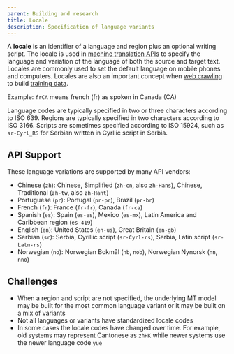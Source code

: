 ```yaml
---
parent: Building and research
title: Locale
description: Specification of language variants
---
```


A **locale** is an identifier of a language and region plus an optional writing script.
The locale is used in [machine translation APIs](/apis/apis.md) to specify the language and variation of the language of both the source and target text.
Locales are commonly used to set the default language on mobile phones and computers.
Locales are also an important concept when [web crawling](/customisation/crawling.md) to build [training data](/customisation/crawling.md).

Example: `frCA` means french (fr) as spoken in Canada (CA)

Language codes are typically specified in two or three characters according to ISO 639.
Regions are typically specified in two characters according to ISO 3166.
Scripts are sometimes specified according to ISO 15924, such as `sr-Cyrl_RS` for Serbian written in Cyrllic script in Serbia.

## API Support

These language variations are supported by many API vendors:

- Chinese (`zh`): Chinese, Simplified (`zh-cn`, also `zh-Hans`), Chinese, Traditional (`zh-tw`, also `zh-Hant`)
- Portuguese (`pr`): Portugal (`pr-pr`), Brazil (`pr-br`)
- French (`fr`): France (`fr-fr`), Canada (`fr-ca`)
- Spanish (`es`): Spain (`es-es`), Mexico (`es-mx`), Latin America and Caribbean region (`es-419`)
- English (`en`): United States (`en-us`), Great Britain (`en-gb`)
- Serbian (`sr`): Serbia, Cyrillic script (`sr-Cyrl-rs`), Serbia, Latin script (`sr-Latn-rs`)
- Norwegian (`no`): Norwegian Bokmål (`nb`, `nob`), Norwegian Nynorsk (`nn`, `nno`)

## Challenges

- When a region and script are not specified, the underlying MT model may be built for the most common language variant or it may be built on a mix of variants
- Not all languages or variants have standardized locale codes
- In some cases the locale codes have changed over time. For example, old systems may represent Cantonese as `zhHK` while newer systems use the newer language code `yue`

